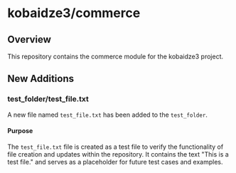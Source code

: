 # kobaidze3/commerce

## Overview

This repository contains the commerce module for the kobaidze3 project.

## New Additions

### test_folder/test_file.txt

A new file named `test_file.txt` has been added to the `test_folder`. 

#### Purpose

The `test_file.txt` file is created as a test file to verify the functionality of file creation and updates within the repository. It contains the text "This is a test file." and serves as a placeholder for future test cases and examples.

